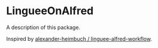 # LingueeOnAlfred

A description of this package.

Inspired by [alexander-heimbuch / linguee-alfred-workflow](https://github.com/alexander-heimbuch/linguee-alfred-workflow).
